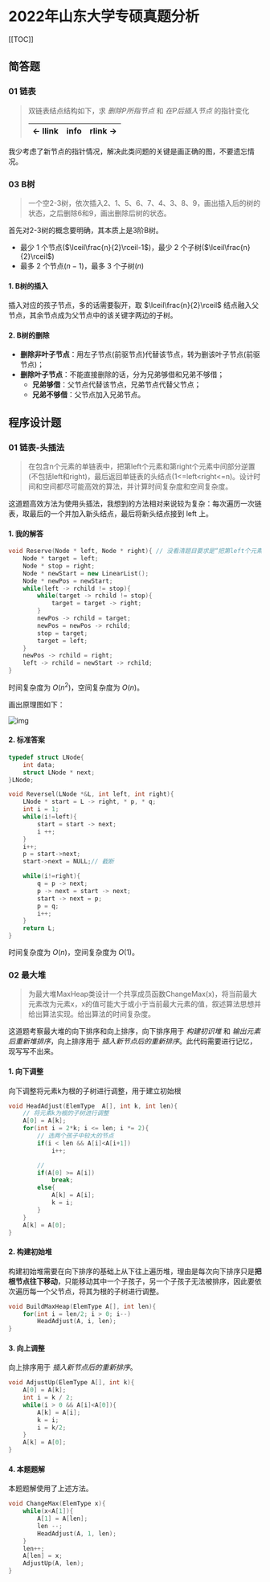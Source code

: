 # 2022年山东大学专硕真题分析

[[TOC]]

## 简答题

### 01 链表

> 双链表结点结构如下，求 *删除P所指节点* 和 *在P后插入节点* 的指针变化
>
> | <- llink | info | rlink -> |
> |:---:  |:---: |:---:  |

我少考虑了新节点的指针情况，解决此类问题的关键是画正确的图，不要遗忘情况。

### 03 B树

> 一个空2-3树，依次插入2、1、5、6、7、4、3、8、9，画出插入后的树的状态，之后删除6和9，画出删除后树的状态。

首先对2-3树的概念要明确，其本质上是3阶B树。

- 最少 1 个节点($\lceil\frac{n}{2}\rceil-1$)，最少 2 个子树($\lceil\frac{n}{2}\rceil$)
- 最多 2 个节点($n-1$)，最多 3 个子树($n$)

#### 1. B树的插入

插入对应的孩子节点，多的话需要裂开，取 $\lceil\frac{n}{2}\rceil$ 结点融入父节点，其余节点成为父节点中的该关键字两边的子树。

#### 2. B树的删除

- **删除非叶子节点**：用左子节点(前驱节点)代替该节点，转为删该叶子节点(前驱节点)；
- **删除叶子节点**：不能直接删除的话，分为兄弟够借和兄弟不够借；
  - **兄弟够借**：父节点代替该节点，兄弟节点代替父节点；
  - **兄弟不够借**：父节点加入兄弟节点。


## 程序设计题

### 01 链表-头插法

> 在包含n个元素的单链表中，把第left个元素和第right个元素中间部分逆置(不包括left和right)，最后返回单链表的头结点(1<=left<right<=n)。设计时间和空间都尽可能高效的算法，并计算时间复杂度和空间复杂度。

这道题高效方法为使用头插法，我想到的方法相对来说较为复杂：每次遍历一次链表，取最后的一个并加入新头结点，最后将新头结点接到 left 上。

<!-- <div  class="img-program-sdu-2022">
<img src="https://mysite-bucket.oss-cn-wulanchabu.aliyuncs.com/blog_img/%E5%B1%B1%E5%A4%A72022%E6%95%B0%E6%8D%AE%E7%BB%93%E6%9E%84%E7%AD%94%E9%A2%98%E6%80%9D%E8%B7%AF%E5%9B%BE.jpg?x-oss-process=style/small_size_rule" /> 
</div> -->

#### 1. 我的解答

```cpp
void Reserve(Node * left, Node * right){ // 没看清题目要求是“把第left个元素和第right个元素中间部分逆置”，以为是两个节点
    Node * target = left;
    Node * stop = right;
    Node * newStart = new LinearList();
    Node * newPos = newStart;
    while(left -> rchild != stop){
        while(target -> rchild != stop){
            target = target -> right;
        }
        newPos -> rchild = target;
        newPos = newPos -> rchild;
        stop = target;
        target = left;
    }
    newPos -> rchild = right;
    left -> rchild = newStart -> rchild;
}
```

时间复杂度为  $O(n^2)$，空间复杂度为 $O(n)$。


画出原理图如下：

![img](https://mysite-bucket.oss-cn-wulanchabu.aliyuncs.com/blog_img/%E5%B1%B1%E5%A4%A72022%E6%95%B0%E6%8D%AE%E7%BB%93%E6%9E%84%E7%AD%94%E9%A2%98%E6%80%9D%E8%B7%AF%E5%9B%BE.jpg?x-oss-process=style/small_size_rule)

#### 2. 标准答案

```cpp
typedef struct LNode{
    int data;
    struct LNode * next;
}LNode;

void Reversel(LNode *&L, int left, int right){
    LNode * start = L -> right, * p, * q;
    int i = 1;
    while(i!=left){
        start = start -> next;
        i ++;
    }
    i++;
    p = start->next;
    start->next = NULL;// 截断

    while(i!=right){
        q = p -> next;
        p -> next = start -> next;
        start -> next = p;
        p = q;
        i++;
    }
    return L;
}
```

时间复杂度为 $O(n)$，空间复杂度为 $O(1)$。

### 02 最大堆

> 为最大堆MaxHeap类设计一个共享成员函数ChangeMax(x)，将当前最大元素改为元素x，x的值可能大于或小于当前最大元素的值，叙述算法思想并给出算法实现。给出算法的时间复杂度。

这道题考察最大堆的向下排序和向上排序，向下排序用于 *构建初识堆* 和 *输出元素后重新堆排序*，向上排序用于 *插入新节点后的重新排序*。此代码需要进行记忆，现写写不出来。

#### 1. 向下调整

向下调整将元素k为根的子树进行调整，用于建立初始根

```cpp
void HeadAdjust(ElemType  A[], int k, int len){
    // 将元素k为根的子树进行调整
    A[0] = A[k];
    for(int i = 2*k; i <= len; i *= 2){
        // 选两个孩子中较大的节点
        if(i < len && A[i]<A[i+1])
            i++;

        // 
        if(A[0] >= A[i])
            break;
        else{
            A[k] = A[i];
            k = i;
        }
    }
    A[k] = A[0];
}
```

#### 2. 构建初始堆

构建初始堆需要在向下排序的基础上从下往上遍历堆，理由是每次向下排序只是**把根节点往下移动**，只能移动其中一个子孩子，另一个子孩子无法被排序，因此要依次遍历每一个父节点，将其为根的子树进行调整。

```cpp
void BuildMaxHeap(ElemType A[], int len){
    for(int i = len/2; i > 0; i--)
        HeadAdjust(A, i, len);
}
```

#### 3. 向上调整

向上排序用于 *插入新节点后的重新排序*。

```cpp
void AdjustUp(ElemType A[], int k){
    A[0] = A[k];
    int i = k / 2;
    while(i > 0 && A[i]<A[0]){
        A[k] = A[i];
        k = i;
        i = k/2;
    }
    A[k] = A[0];
}
```

#### 4. 本题题解

本题题解使用了上述方法。

```cpp
void ChangeMax(ElemType x){
    while(x<A[1]){
        A[1] = A[len];
        len --;
        HeadAdjust(A, 1, len);
    }
    len++;
    A[len] = x;
    AdjustUp(A, len);
}
```

